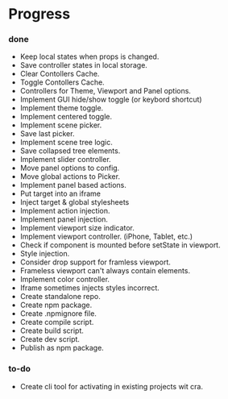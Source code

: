 # Progress

### done

* Keep local states when props is changed.
* Save controller states in local storage.
* Clear Contollers Cache.
* Toggle Contollers Cache.
* Controllers for Theme, Viewport and Panel options.
* Implement GUI hide/show toggle (or keybord shortcut)
* Implement theme toggle.
* Implement centered toggle.
* Implement scene picker.
* Save last picker.
* Implement scene tree logic.
* Save collapsed tree elements.
* Implement slider controller.
* Move panel options to config.
* Move global actions to Picker.
* Implement panel based actions.
* Put target into an iframe
* Inject target & global stylesheets
* Implement action injection.
* Implement panel injection.
* Implement viewport size indicator.
* Implement viewport controller. (iPhone, Tablet, etc.)
* Check if component is mounted before setState in viewport.
* Style injection.
* Consider drop support for framless viewport.
* Frameless viewport can't always contain elements.
* Implement color controller.
* Iframe sometimes injects styles incorrect.
* Create standalone repo.
* Create npm package.
* Create .npmignore file.
* Create compile script.
* Create build script.
* Create dev script.
* Publish as npm package.

### to-do

* Create cli tool for activating in existing projects wit cra.
